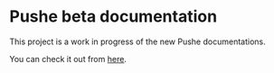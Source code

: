# Pushe beta documentation

This project is a work in progress of the new Pushe documentations.

You can check it out from [here](https://docs.pushe.co).